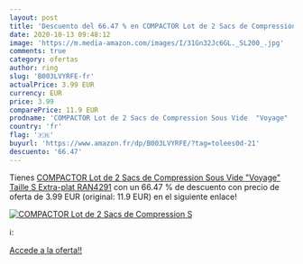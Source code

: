 ```yaml
---
layout: post
title: 'Descuento del 66.47 % en COMPACTOR Lot de 2 Sacs de Compression S'
date: 2020-10-13 09:48:12
image: 'https://m.media-amazon.com/images/I/31Gn32Jc6GL._SL200_.jpg'
comments: true
category: ofertas
author: ring
slug: 'B003LVYRFE-fr'
actualPrice: 3.99 EUR
currency: EUR
price: 3.99
comparePrice: 11.9 EUR
prodname: 'COMPACTOR Lot de 2 Sacs de Compression Sous Vide  "Voyage"  Taille S  Extra-plat  RAN4291'
country: 'fr'
flag: '🇫🇷'
buyurl: 'https://www.amazon.fr/dp/B003LVYRFE/?tag=tolees0d-21'
descuento: '66.47'
---
```


Tienes [COMPACTOR Lot de 2 Sacs de Compression Sous Vide  "Voyage"  Taille S  Extra-plat  RAN4291](https://www.amazon.fr/dp/B003LVYRFE/?tag=tolees0d-21) con un 66.47 % de descuento con precio de oferta de 3.99 EUR (original: 11.9 EUR) en el siguiente enlace!

[![COMPACTOR Lot de 2 Sacs de Compression S](https://m.media-amazon.com/images/I/31Gn32Jc6GL._SL200_.jpg)](https://www.amazon.fr/dp/B003LVYRFE/?tag=tolees0d-21)

ℹ️:


[Accede a la oferta!!](https://www.amazon.fr/dp/B003LVYRFE/?tag=tolees0d-21)
